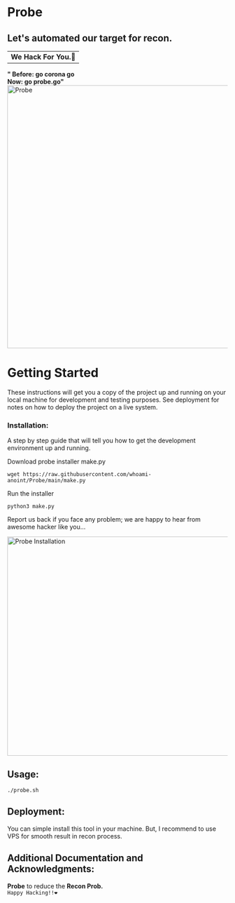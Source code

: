 <h1>Probe</h1>
<h2>Let's automated our target for recon. </h2>  
<table>
  <td>
   <strong>We Hack For You.🥳</strong>
    </table>
    <strong>"
  Before: go corona go
  <br>
Now: go probe.go" </strong>
 <img src="https://raw.githubusercontent.com/whoami-anoint/Probe/main/art/Probe.gif" alt="Probe" width="600" height="600"> 

# Getting Started

These instructions will get you a copy of the project up and running on your local machine for development and testing purposes. See deployment for notes on how to deploy the project on a live system.


### Installation:

A step by step guide that will tell you how to get the development environment up and running.

Download probe installer make.py
```console
wget https://raw.githubusercontent.com/whoami-anoint/Probe/main/make.py
```
Run the installer
```console
python3 make.py
```
Report us back if you face any problem; we are happy to hear from awesome hacker like you...

<img src="https://github.com/whoami-anoint/Probe/blob/f174600f4c183bb89a016e4bca22ba257d2f741b/art/probe-installation.gif" alt="Probe Installation" width="700" height="500"> 

## Usage:
```console
./probe.sh 
```
## Deployment:
You can simple install this tool in your machine. But, I recommend to use VPS for smooth result in recon process.


## Additional Documentation and Acknowledgments:
<strong>Probe</strong> to reduce the <strong>Recon Prob.</strong>
<br>
```Happy Hacking!!❤️```
